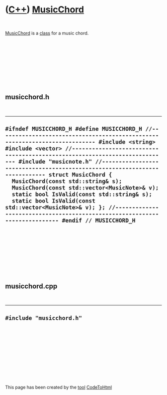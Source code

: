 



 

 

 

 

 

([C++](Cpp.md)) [MusicChord](CppMusicChord.md)
================================================

 

[MusicChord](CppMusicChord.md) is a [class](CppClass.md) for a music
chord.

 

 

 

 

 

musicchord.h
------------

 

  ------------------------------------------------------------------------------------------------------------------------------------------------------------------------------------------------------------------------------------------------------------------------------------------------------------------------------------------------------------------------------------------------------------------------------------------------------------------------------------------------------------------------------------------------------------------------------------------------------------------------------------------------------------------------
  ` #ifndef MUSICCHORD_H #define MUSICCHORD_H //--------------------------------------------------------------------------- #include <string> #include <vector> //--------------------------------------------------------------------------- #include "musicnote.h" //--------------------------------------------------------------------------- struct MusicChord {   MusicChord(const std::string& s);   MusicChord(const std::vector<MusicNote>& v);   static bool IsValid(const std::string& s);   static bool IsValid(const std::vector<MusicNote>& v); }; //--------------------------------------------------------------------------- #endif // MUSICCHORD_H `
  ------------------------------------------------------------------------------------------------------------------------------------------------------------------------------------------------------------------------------------------------------------------------------------------------------------------------------------------------------------------------------------------------------------------------------------------------------------------------------------------------------------------------------------------------------------------------------------------------------------------------------------------------------------------------

 

 

 

 

 

musicchord.cpp
--------------

 

  ------------------------------
  ` #include "musicchord.h"  `
  ------------------------------

 

 

 

 

 





 




This page has been created by the [tool](Tools.md)
[CodeToHtml](ToolCodeToHtml.md)
